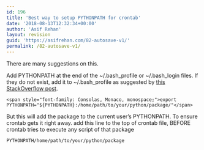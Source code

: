 ```yaml
---
id: 196
title: 'Best way to setup PYTHONPATH for crontab'
date: '2018-08-13T12:32:34+00:00'
author: 'Asif Rehan'
layout: revision
guid: 'https://asifrehan.com/82-autosave-v1/'
permalink: /82-autosave-v1/
---
```


There are many suggestions on this.

Add PYTHONPATH at the end of the ~/.bash\_profile or ~/.bash\_login files. If they do not exist, add it to ~/.bash\_profile as suggested by [this StackOverflow post](https://web.archive.org/web/20170607032258/http://stackoverflow.com/questions/3402168/permanently-add-a-directory-to-pythonpath).

```
<span style="font-family: Consolas, Monaco, monospace;">export PYTHONPATH="${PYTHONPATH}:/home/path/to/your/python/package/"</span>
```

But this will add the package to the current user’s PYTHONPATH. To ensure crontab gets it right away. add this line to the top of crontab file, BEFORE crontab tries to execute any script of that package

```
PYTHONPATH/home/path/to/your/python/package
```